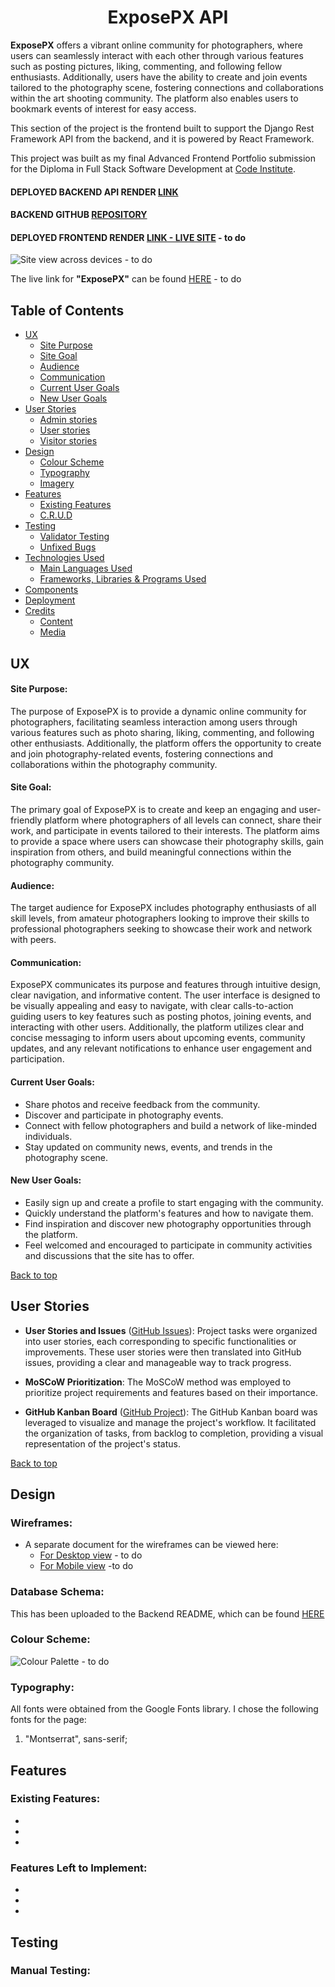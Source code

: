 <h1 align="center">ExposePX API</h1>

**ExposePX** offers a vibrant online community for photographers, where users can seamlessly interact with each other through various features such as posting pictures, liking, commenting, and following fellow enthusiasts. Additionally, users have the ability to create and join events tailored to the photography scene, fostering connections and collaborations within the art shooting community. The platform also enables users to bookmark events of interest for easy access.

This section of the project is the frontend built to support the Django Rest Framework API from the backend, and it is powered by React Framework.

This project was built as my final Advanced Frontend Portfolio submission for the Diploma in Full Stack Software Development at [Code Institute](https://codeinstitute.net/).

#### DEPLOYED BACKEND API RENDER [LINK](https://p5-drf-api-50dd27c53894.herokuapp.com/)
#### BACKEND GITHUB [REPOSITORY](https://github.com/patthoege/pp5-drf-api)

#### DEPLOYED FRONTEND RENDER [LINK - LIVE SITE]() - to do

![Site view across devices]() - to do

The live link for **"ExposePX"** can be found [HERE]() - to do

## Table of Contents
+ [UX](#ux "UX")
  + [Site Purpose](#site-purpose "Site Purpose")
  + [Site Goal](#site-goal "Site Goal")
  + [Audience](#audience "Audience")
  + [Communication](#communication "Communication")
  + [Current User Goals](#current-user-goals "Current User Goals")
  + [New User Goals](#new-user-goals "New User Goals")
+ [User Stories](#user-stories "User Stories")
  + [Admin stories](#admin-stories "Admin stories")
  + [User stories](#usert-stories "User stories")
  + [Visitor stories](#visitor-stories "Visitor stories")
+ [Design](#design "Design")
  + [Colour Scheme](#colour-scheme "Colour Scheme")
  + [Typography](#typography "Typography")
  + [Imagery](#imagery "Imagery")
+ [Features](#features "Features")
  + [Existing Features](#existing-features "Existing Features")
  + [C.R.U.D](#crud "C.R.U.D")
+ [Testing](#testing "Testing")
  + [Validator Testing](#validator-testing "Validator Testing")
  + [Unfixed Bugs](#unfixed-bugs "Unfixed Bugs")
+ [Technologies Used](#technologies-used "Technologies Used")
  + [Main Languages Used](#main-languages-used "Main Languages Used")
  + [Frameworks, Libraries & Programs Used](#frameworks-libraries-programs-used "Frameworks, Libraries & Programs Used")
+ [Components](#components "Components")
+ [Deployment](#deployment "Deployment")
+ [Credits](#credits "Credits")
  + [Content](#content "Content")
  + [Media](#media "Media")


## UX

#### Site Purpose:
The purpose of ExposePX is to provide a dynamic online community for photographers, facilitating seamless interaction among users through various features such as photo sharing, liking, commenting, and following other enthusiasts. Additionally, the platform offers the opportunity to create and join photography-related events, fostering connections and collaborations within the photography community.

#### Site Goal:
The primary goal of ExposePX is to create and keep an engaging and user-friendly platform where photographers of all levels can connect, share their work, and participate in events tailored to their interests. The platform aims to provide a space where users can showcase their photography skills, gain inspiration from others, and build meaningful connections within the photography community.

#### Audience:
The target audience for ExposePX includes photography enthusiasts of all skill levels, from amateur photographers looking to improve their skills to professional photographers seeking to showcase their work and network with peers.

#### Communication:
ExposePX communicates its purpose and features through intuitive design, clear navigation, and informative content. The user interface is designed to be visually appealing and easy to navigate, with clear calls-to-action guiding users to key features such as posting photos, joining events, and interacting with other users. Additionally, the platform utilizes clear and concise messaging to inform users about upcoming events, community updates, and any relevant notifications to enhance user engagement and participation.

#### Current User Goals:
- Share photos and receive feedback from the community.
- Discover and participate in photography events.
- Connect with fellow photographers and build a network of like-minded individuals.
- Stay updated on community news, events, and trends in the photography scene.

#### New User Goals:
- Easily sign up and create a profile to start engaging with the community.
- Quickly understand the platform's features and how to navigate them.
- Find inspiration and discover new photography opportunities through the platform.
- Feel welcomed and encouraged to participate in community activities and discussions that the site has to offer.

[Back to top](<#table-of-contents>)

## User Stories

- **User Stories and Issues** (<a href="https://github.com/patthoege/pp5-exposurep/issues?q=is%3Aissue+is%3Aclosed" target="_blank" rel="noopener">GitHub Issues</a>): Project tasks were organized into user stories, each corresponding to specific functionalities or improvements. These user stories were then translated into GitHub issues, providing a clear and manageable way to track progress.

- **MoSCoW Prioritization**: The MoSCoW method was employed to prioritize project requirements and features based on their importance.

- **GitHub Kanban Board** (<a href="https://github.com/users/patthoege/projects/4" target="_blank" rel="noopener">GitHub Project</a>): The GitHub Kanban board was leveraged to visualize and manage the project's workflow. It facilitated the organization of tasks, from backlog to completion, providing a visual representation of the project's status.

[Back to top](<#table-of-contents>)
## Design

### Wireframes:
- A separate document for the wireframes can be viewed here: 
  - [For Desktop view](docs/WIREFRAMES.md) - to do
  - [For Mobile view](docs/WIREFRAMES-MOBILE.md) -to do


### Database Schema:
This has been uploaded to the Backend README, which can be found [HERE](https://github.com/patthoege/pp5-drf-api/#database-schema)

### Colour Scheme:

![Colour Palette]() - to do

### Typography:
All fonts were obtained from the Google Fonts library. I chose the following fonts for the page:
1. "Montserrat", sans-serif;

## Features

### Existing Features:

-
-
-

### Features Left to Implement:
- 
-
-


## Testing

### Manual Testing: